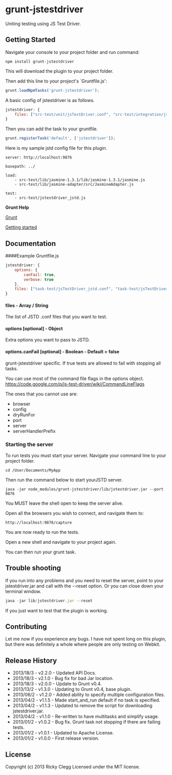 # grunt-jstestdriver

Uniting testing using JS Test Driver.

## Getting Started
Navigate your console to your project folder and run command:

```
npm install grunt-jstestdriver
```

This will download the plugin to your project folder.

Then add this line to your project's `Gruntfile.js':

```javascript
grunt.loadNpmTasks('grunt-jstestdriver');
```

A basic config of jstestdriver is as follows.

```javascript
jstestdriver: {
    files: ["src-test/unit/jsTestDriver.conf", "src-test/integration/jsTestDriver.conf"]
}
```

Then you can add the task to your gruntfile.

```javascript
grunt.registerTask('default', ['jstestdriver']);
```

Here is my sample jstd config file for this plugin.

```
server: http://localhost:9876

basepath: ../

load:
    - src-test/lib/jasmine-1.3.1/lib/jasmine-1.3.1/jasmine.js
    - src-test/lib/jasmine-adapter/src/JasmineAdapter.js

test:
    - src-test/jstestdriver_jstd.js
```

**Grunt Help**

[Grunt](http://gruntjs.com/)

[Getting started](http://gruntjs.com/getting-started)

## Documentation

####Example Gruntfile.js

```javascript
jstestdriver: {
    options: {
        canFail: true,
        verbose: true
    },
    files: ["task-test/jsTestDriver_jstd.conf", "task-test/jsTestDriver_jas.conf"
}
```

#### files - Array / String
The list of JSTD .conf files that you want to test.

#### options [optional] - Object
Extra options you want to pass to JSTD.

#### options.canFail [optional] - Boolean - Default = false
grunt-jstestdriver specific. If true tests are allowed to fail with stopping all tasks.

You can use most of the command file flags in the options object.
https://code.google.com/p/js-test-driver/wiki/CommandLineFlags

The ones that you cannot use are:

* browser
* config
* dryRunFor
* port
* server
* serverHandlerPrefix

### Starting the server

To run tests you must start your server. Navigate your command line to your project folder.

```
cd /User/Documents/MyApp
```

Then run the command below to start yourJSTD server.

```
java -jar node_modules/grunt-jstestdriver/lib/jstestdriver.jar --port 9876
```

You MUST leave the shell open to keep the server alive.

Open all the browsers you wish to connect, and navigate them to:

```
http://localhost:9876/capture
```

You are now ready to run the tests.

Open a new shell and navigate to your project again.

You can then run your grunt task.

## Trouble shooting

If you run into any problems and you need to reset the server, point to your jstestdriver.jar and call with the --reset option.
Or you can close down your terminal window.

```javascript
java -jar lib/jstestdriver.jar --reset
```

If you just want to test that the plugin is working.

## Contributing
Let me now if you experience any bugs. I have not spent long on this plugin, but there was definitely a whole where people are only testing on Webkit.


## Release History
* 2013/18/3 - v2.2.0 - Updated API Docs.
* 2013/18/3 - v2.1.0 - Bug fix for bad Jar location.
* 2013/18/3 - v2.0.0 - Update to Grunt v0.4.
* 2013/13/2 - v1.3.0 - Updating to Grunt v0.4, base plugin.
* 2013/06/2 - v1.2.0 - Added ability to specify multiple configuration files.
* 2013/04/2 - v1.1.5 - Made start_and_run default if no task is specified.
* 2013/04/2 - v1.1.3 - Updated to remove the script for downloading jstestdriver.jar.
* 2013/04/2 - v1.1.0 - Re-written to have multitasks and simplify usage.
* 2013/01/2 - v1.0.2 - Bug fix. Grunt task not stopping if there are failing tests.
* 2013/01/2 - v1.0.1 - Updated to Apache License.
* 2013/01/2 - v1.0.0 - First release version.


## License
Copyright (c) 2013 Ricky Clegg
Licensed under the MIT license.